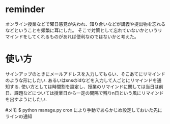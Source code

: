 # reminder
オンライン授業などで曜日感覚が失われ、知り合いなどが講義や提出物を忘れるなどということを頻繁に耳にした。
そこで対策として忘れていないかというリマインドをしてくれるものがあれば便利なのではないかと考えた。


# 使い方
サインアップのときにメールアドレスを入力してもらい、そこあてにリマインドのような形にしたい.
あるいはsnsのidなどを入力して人ごとにリマインドを通知する.
使い方としては時間割を設定し、授業のリマインドに関しては当日は前日、課題などについては授業日から一定の間隔で残りn日という風にリマインドを出すようにしたい.



#メモ
$ python manage.py cron
により手動であらかじめ設定しておいた先にラインの通知
